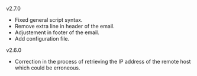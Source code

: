 v2.7.0
  - Fixed general script syntax. 
  - Remove extra line in header of the email.
  - Adjustement in footer of the email.
  - Add configuration file.

v2.6.0
  - Correction in the process of retrieving the IP address of the remote host which could be erroneous.
